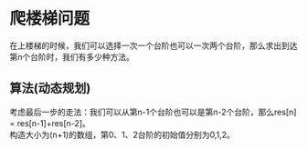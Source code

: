# 爬楼梯问题
在上楼梯的时候，我们可以选择一次一个台阶也可以一次两个台阶，那么求出到达第n个台阶时，我们有多少种方法。  
## 算法(动态规划)
考虑最后一步的走法：我们可以从第n-1个台阶也可以是第n-2个台阶，那么res[n] = res[n-1]+res[n-2]。  
构造大小为(n+1)的数组，第0、1、2台阶的初始值分别为0,1,2。  
